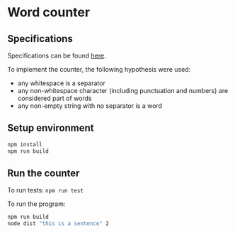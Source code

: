 # Word counter

## Specifications

Specifications can be found [here](https://gist.github.com/lucas-foodles/8d60f484586f30b67e77d258709b844e).

To implement the counter, the following hypothesis were used:
- any whitespace is a separator
- any non-whitespace character (including punctuation and numbers) are considered part of words
- any non-empty string with no separator is a word

## Setup environment

```bash
npm install
npm run build
```

## Run the counter

To run tests: `npm run test`

To run the program:

```bash
npm run build
node dist "this is a sentence" 2
```
